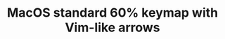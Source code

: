 ---
layout: layouts/keymapdb_entry.njk
OS: ['MacOS']
keymap_author: bingocaller
firmware: QMK
hasHomeRowMods: False
hasLetterOnThumb: False
hasVerticalCombos: False
keymap_image: https://i.imgur.com/lFP2O41.png
imageDate: idk
keyCount: 67
keyboard: DZ60
languages: ['English']
layerCount: 6
title: "MacOS standard 60% keymap with Vim-like arrows"
split: False
stagger: row
summary: 
keymap_url: https://github.com/bingocaller/qmk_firmware/tree/master/keyboards/dz60/keymaps/bingocaller
writeup: https://github.com/bingocaller/qmk_firmware/tree/master/keyboards/dz60/keymaps/bingocaller/readme.md
---